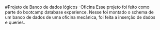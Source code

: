 #Projeto de Banco de dados lógicos -Oficina
Esse projeto foi feito como parte do bootcamp database experience. 
Nesse foi montado o schema de um banco de dados de uma oficina mecânica, foi feita a inserção de dados e queries. 